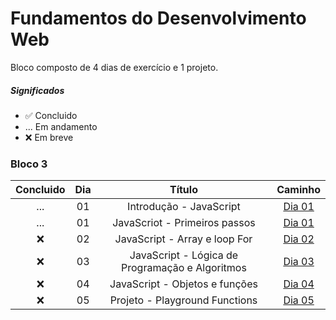 # Fundamentos do Desenvolvimento Web

Bloco composto de 4 dias de exercício e 1 projeto.

##### Significados
* ✅ Concluido
* ... Em andamento
* ❌ Em breve

### Bloco 3
Concluido | Dia | Título | Caminho
:------: | :------: | :------: | :------:
... | 01 | Introdução - JavaScript | [Dia 01](https://github.com/Ikarosv/Trybe/tree/main/Modulo-1/Bloco-04)
... | 01 | JavaScriot - Primeiros passos | [Dia 01](https://github.com/Ikarosv/Trybe/tree/main/Modulo-1/Bloco-04)
❌ | 02 | JavaScript - Array e loop For | [Dia 02](https://github.com/Ikarosv/Trybe/tree/main/Modulo-1/Bloco-04)
❌ | 03 | JavaScript - Lógica de Programação e Algoritmos | [Dia 03](https://github.com/Ikarosv/Trybe/tree/main/Modulo-1/Bloco-04)
❌ | 04 | JavaScript - Objetos e funções | [Dia 04](https://github.com/Ikarosv/Trybe/tree/main/Modulo-1/Bloco-04)
❌ | 05 | Projeto - Playground Functions | [Dia 05](https://github.com/Ikarosv/Trybe/tree/main/Modulo-1/Bloco-04)
